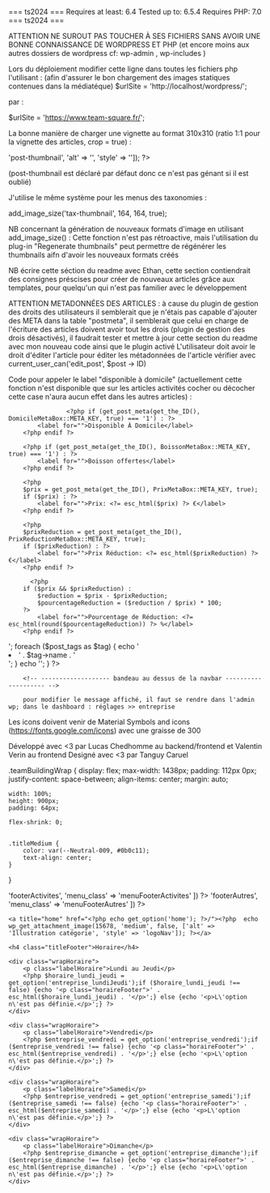 === ts2024 ===
Requires at least: 6.4
Tested up to: 6.5.4
Requires PHP: 7.0
=== ts2024 ===


<!-- ----------------------------------------------------------------------- -->

ATTENTION NE SUROUT PAS TOUCHER À SES FICHIERS SANS AVOIR UNE BONNE CONNAISSANCE DE WORDPRESS ET PHP (et encore moins aux autres dossiers de wordpress cf: wp-admin , wp-includes )


Lors du déploiement modifier cette ligne dans toutes les fichiers php l'utilisant : (afin d'assurer le bon chargement des images statiques contenues dans la médiatéque)
$urlSite = 'http://localhost/wordpress/';

par : 

$urlSite = 'https://www.team-square.fr/';


La bonne manière de charger une vignette au format 310x310 (ratio 1:1 pour la vignette des articles, crop = true) :

<?php the_post_thumbnail('post-thumbnail', ['class' => 'post-thumbnail', 'alt' => '', 'style' => '']); ?>

(post-thumbnail est déclaré par défaut donc ce n'est pas génant si il est oublié)

J'utilise le même système pour les menus des taxonomies : 

add_image_size('tax-thumbnail', 164, 164, true);


NB concernant la génération de nouveaux formats d'image en utilisant add_image_size() : Cette fonction n'est pas rétroactive, mais 
l'utilisation du plug-in "Regenerate thumbnails" peut permettre de régénérer les thumbnails aifn d'avoir les nouveaux formats créés


<!-- ----------------------------------------------------------------------- -->

NB écrire cette séction du readme avec Ethan, cette section contiendrait des consignes préscises pour créer de nouveaux articles grâce
aux templates, pour quelqu'un qui n'est pas familier avec le développement 

<!-- ----------------------------------------------------------------------- -->

ATTENTION METADONNÉES DES ARTICLES : à cause du plugin de gestion des droits des utilisateurs il semblerait que je n'étais pas capable d'ajouter des META dans la table "postmeta", il semblerait que celui en charge de l'écriture des articles doivent avoir tout les drois (plugin de gestion des drois désactivés), il faudrait tester et mettre à jour cette section du readme avec mon nouveau code ainsi que le plugin activé 
L'utilisateur doit avoir le droit d'éditer l'article pour éditer les métadonnées de l'article
vérifier avec current_user_can('edit_post', $post -> ID)
<!-- cf documentation pour les autres arguments de la fonction -->


<!-- ----------------------------------------------------------------------- -->

Code pour appeler le label "disponible à domicile" (actuellement cette fonction n'est disponible que sur les articles activités cocher ou décocher cette case n'aura aucun effet dans les autres articles) : 



                    <?php if (get_post_meta(get_the_ID(), DomicileMetaBox::META_KEY, true) === '1') : ?>
            <label for="">Disponible À Domicile</label>
        <?php endif ?>

        <?php if (get_post_meta(get_the_ID(), BoissonMetaBox::META_KEY, true) === '1') : ?>
            <label for="">Boisson offertes</label>
        <?php endif ?>

        <?php
        $prix = get_post_meta(get_the_ID(), PrixMetaBox::META_KEY, true);
        if ($prix) : ?>
            <label for="">Prix: <?= esc_html($prix) ?> €</label>
        <?php endif ?>

        <?php
        $prixReduction = get_post_meta(get_the_ID(), PrixReductionMetaBox::META_KEY, true);
        if ($prixReduction) : ?>
            <label for="">Prix Réduction: <?= esc_html($prixReduction) ?> €</label>
        <?php endif ?>

          <?php
        if ($prix && $prixReduction) :
            $reduction = $prix - $prixReduction;
            $pourcentageReduction = ($reduction / $prix) * 100;
        ?>
            <label for="">Pourcentage de Réduction: <?= esc_html(round($pourcentageReduction)) ?> %</label>
        <?php endif ?>

        
<!-- ------------------------- Récupérer les tags -------------------------- -->

   <?php

        $post_tags = get_the_tags();
        if ($post_tags) {
            echo '<ul>';
            foreach ($post_tags as $tag) {
                echo '<li>' . $tag->name . '</li>';
            }
            echo '</ul>';
        }
        ?>

        <!-- ------------------- bandeau au dessus de la navbar -------------------- -->

        pour modifier le message affiché, il faut se rendre dans l'admin wp; dans le dashboard : réglages >> entreprise





<!-- -------------------------------- icon --------------------------------- -->

Les icons doivent venir de Material Symbols and icons (https://fonts.google.com/icons) avec une graisse de 300



<!-- ----------------------------------------------------------------------- -->
<!-- ----------------------------------------------------------------------- -->
<!-- ----------------------------------------------------------------------- -->

Développé avec <3 par Lucas Chedhomme au backend/frontend et Valentin Verin au frontend
Designé avec <3 par Tanguy Caruel 
























.teamBuildingWrap {
    display: flex;
    max-width: 1438px;
    padding: 112px 0px;
    justify-content: space-between;
    align-items: center;
    margin: auto;

   
    width: 100%;
    height: 900px;
    padding: 64px;

    flex-shrink: 0;
   

    .titleMedium {
        color: var(--Neutral-009, #0b0c11);
        text-align: center;
    }

}




<?php wp_nav_menu([
    'theme_location' => 'footerActivites',
    'menu_class' => 'menuFooterActivites'
]) ?>

<?php wp_nav_menu([
    'theme_location' => 'footerAutres',
    'menu_class' => 'menuFooterAutres'
]) ?>

</div>




<div class="wrapFooter">

    <a title="home" href="<?php echo get_option('home'); ?>/"><?php  echo wp_get_attachment_image(15678, 'medium', false, ['alt' => 'Illustration catégorie', 'style' => 'logoNav']); ?></a>

    <h4 class="titleFooter">Horaire</h4>

    <div class="wrapHoraire">
        <p class="labelHoraire">Lundi au Jeudi</p>
        <?php $horaire_lundi_jeudi = get_option('entreprise_lundiJeudi');if ($horaire_lundi_jeudi !== false) {echo '<p class="horaireFooter">' . esc_html($horaire_lundi_jeudi) . '</p>';} else {echo '<p>L\'option n\'est pas définie.</p>';} ?>
    </div>

    <div class="wrapHoraire">
        <p class="labelHoraire">Vendredi</p>
        <?php $entreprise_vendredi = get_option('entreprise_vendredi');if ($entreprise_vendredi !== false) {echo '<p class="horaireFooter">' . esc_html($entreprise_vendredi) . '</p>';} else {echo '<p>L\'option n\'est pas définie.</p>';} ?>
    </div>

    <div class="wrapHoraire">
        <p class="labelHoraire">Samedi</p>
        <?php $entreprise_vendredi = get_option('entreprise_samedi');if ($entreprise_samedi !== false) {echo '<p class="horaireFooter">' . esc_html($entreprise_samedi) . '</p>';} else {echo '<p>L\'option n\'est pas définie.</p>';} ?>
    </div>

    <div class="wrapHoraire">
        <p class="labelHoraire">Dimanche</p>
        <?php $entreprise_dimanche = get_option('entreprise_dimanche');if ($entreprise_dimanche !== false) {echo '<p class="horaireFooter">' . esc_html($entreprise_dimanche) . '</p>';} else {echo '<p>L\'option n\'est pas définie.</p>';} ?>
    </div>



</div>